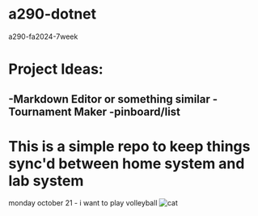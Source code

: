 # a290-dotnet
a290-fa2024-7week
# Project Ideas:
  -Markdown Editor or something similar
  -Tournament Maker
  -pinboard/list
  -



# This is a simple repo to keep things sync'd between home system and lab system    
monday october 21 - i want to play volleyball
![cat](https://i.pinimg.com/originals/64/c0/54/64c054719cf0a6ce07eb1dea310b009b.jpg)

